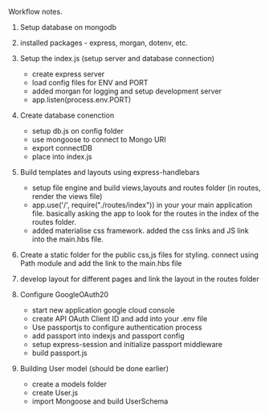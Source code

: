 Workflow notes.

1. Setup database on mongodb

2. installed packages - express, morgan, dotenv, etc.

3. Setup the index.js (setup server and database connection)
    - create express server
    - load config files for ENV and PORT
    - added morgan for logging and setup development server
    - app.listen(process.env.PORT)

4. Create database conenction
    - setup db.js on config folder
    - use mongoose to connect to Mongo URI
    - export connectDB
    - place into index.js

5. Build templates and layouts using express-handlebars
    - setup file engine and build views,layouts and routes folder (in routes, render the views file)
    - app.use('/', require("./routes/index")) in your your main application file. basically asking the app to look for the routes in the index of the routes folder.
    - added materialise css framework. added the css links and JS link into the main.hbs file.

6. Create a static folder for the public css,js files for styling. connect using Path module and add the link to the main.hbs file

7. develop layout for different pages and link the layout in the routes folder

8. Configure GoogleOAuth20
    - start new application google cloud console
    - create API OAuth Client ID and add into your .env file
    - Use passportjs to configure authentication process
    - add passport into indexjs and passport config
    - setup express-session and initialize passport middleware
    - build passport.js


9. Building User model (should be done earlier)
    - create a models folder
    - create User.js
    - import Mongoose and build UserSchema